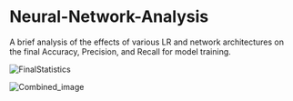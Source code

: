 # Neural-Network-Analysis
A brief analysis of the effects of various LR and network architectures on the final Accuracy, Precision, and Recall for model training. 

![FinalStatistics](https://user-images.githubusercontent.com/42900802/74114495-6c19a480-4b78-11ea-860f-f4aa2c103eaa.png)


![Combined_image](https://user-images.githubusercontent.com/42900802/74114481-47253180-4b78-11ea-888d-8f095af4a510.png)
